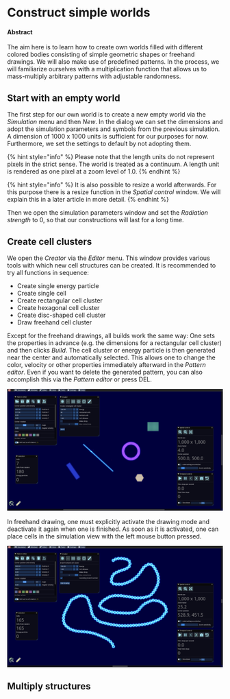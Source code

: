 # Construct simple worlds

#### Abstract

The aim here is to learn how to create own worlds filled with different colored bodies consisting of simple geometric shapes or freehand drawings. We will also make use of predefined patterns. In the process, we will familiarize ourselves with a multiplication function that allows us to mass-multiply arbitrary patterns with adjustable randomness.

## Start with an empty world

The first step for our own world is to create a new empty world via the _Simulation_ menu and then _New_. In the dialog we can set the dimensions and adopt the simulation parameters and symbols from the previous simulation. A dimension of 1000 x 1000 units is sufficient for our purposes for now. Furthermore, we set the settings to default by not adopting them.

{% hint style="info" %}
Please note that the length units do not represent pixels in the strict sense. The world is treated as a continuum. A length unit is rendered as one pixel at a zoom level of 1.0.
{% endhint %}

{% hint style="info" %}
It is also possible to resize a world afterwards. For this purpose there is a resize function in the _Spatial control_ window. We will explain this in a later article in more detail.
{% endhint %}

Then we open the simulation parameters window and set the _Radiation strength_ to 0, so that our constructions will last for a long time.

## Create cell clusters

We open the _Creator_ via the _Editor_ menu. This window provides various tools with which new cell structures can be created. It is recommended to try all functions in sequence:

* Create single energy particle
* Create single cell
* Create rectangular cell cluster
* Create hexagonal cell cluster
* Create disc-shaped cell cluster
* Draw freehand cell cluster

Except for the freehand drawings, all builds work the same way: One sets the properties in advance (e.g. the dimensions for a rectangular cell cluster) and then clicks _Build_. The cell cluster or energy particle is then generated near the center and automatically selected. This allows one to change the color, velocity or other properties immediately afterward in the _Pattern editor_. Even if you want to delete the generated pattern, you can also accomplish this via the _Pattern editor_ or press DEL.

![Some geometric primitives](<../.gitbook/assets/geometric primitives.png>)

In freehand drawing, one must explicitly activate the drawing mode and deactivate it again when one is finished. As soon as it is activated, one can place cells in the simulation view with the left mouse button pressed.

![Freehand drawing](<../.gitbook/assets/freehand drawing.png>)





## Multiply structures
